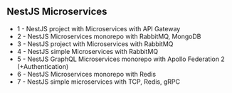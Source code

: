 ## NestJS Microservices

- 1 - NestJS project with Microservices with API Gateway
- 2 - NestJS Microservices monorepo with RabbitMQ, MongoDB
- 3 - NestJS project with Microservices with RabbitMQ
- 4 - NestJS simple Microservices with RabbitMQ
- 5 - NestJS GraphQL Microservices monorepo with Apollo Federation 2 (+Authentication)
- 6 - NestJS Microservices monorepo with Redis
- 7 - NestJS simple microservices with TCP, Redis, gRPC
